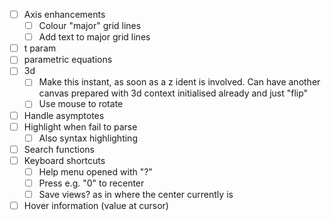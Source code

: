 - [ ] Axis enhancements
  - [ ] Colour "major" grid lines
  - [ ] Add text to major grid lines
- [ ] t param
- [ ] parametric equations
- [ ] 3d
  - [ ] Make this instant, as soon as a z ident is involved. Can have another canvas prepared with 3d context initialised already and just "flip"
  - [ ] Use mouse to rotate
- [ ] Handle asymptotes
- [ ] Highlight when fail to parse
  - [ ] Also syntax highlighting
- [ ] Search functions
- [ ] Keyboard shortcuts
  - [ ] Help menu opened with "?"
  - [ ] Press e.g. "0" to recenter
  - [ ] Save views? as in where the center currently is
- [ ] Hover information (value at cursor)